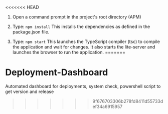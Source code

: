 <<<<<<< HEAD
1) Open a command prompt in the project's root directory (APM)

2) Type: `npm install`
    This installs the dependencies as defined in the package.json file.
    
3) Type: `npm start`
    This launches the TypeScript compiler (tsc) to compile the application and wait for changes. 
    It also starts the lite-server and launches the browser to run the application.
=======
# Deployment-Dashboard
Automated dashboard for deployments, system check, powershell script to get version and release
>>>>>>> 9f676703306b278fd8411d55733def34a6915957
